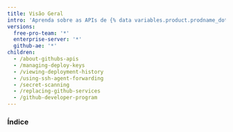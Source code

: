 ```yaml
---
title: Visão Geral
intro: 'Aprenda sobre as APIs de {% data variables.product.prodname_dotcom %}''{% if enterpriseServerVersions contains currentVersion or currentVersion == "github-ae@latest" %} e proteja suas implantações.{% else %}, proteja as suas implantações e participe do Programa de Desenvolvedor de {% data variables.product.prodname_dotcom %}.{% endif %}'
versions:
  free-pro-team: '*'
  enterprise-server: '*'
  github-ae: '*'
children:
  - /about-githubs-apis
  - /managing-deploy-keys
  - /viewing-deployment-history
  - /using-ssh-agent-forwarding
  - /secret-scanning
  - /replacing-github-services
  - /github-developer-program
---
```

### Índice
